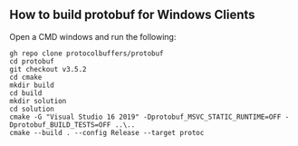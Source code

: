 ## How to build protobuf for Windows Clients
Open a CMD windows and run the following:

    gh repo clone protocolbuffers/protobuf
    cd protobuf
    git checkout v3.5.2
    cd cmake
    mkdir build
    cd build
    mkdir solution
    cd solution
    cmake -G "Visual Studio 16 2019" -Dprotobuf_MSVC_STATIC_RUNTIME=OFF -Dprotobuf_BUILD_TESTS=OFF ..\..
    cmake --build . --config Release --target protoc
